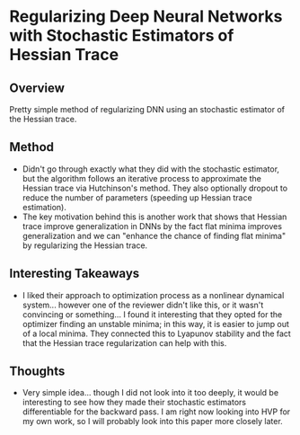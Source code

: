 # Regularizing Deep Neural Networks with Stochastic Estimators of Hessian Trace

## Overview
Pretty simple method of regularizing DNN using an stochastic estimator of the Hessian trace.
## Method
- Didn't go through exactly what they did with the stochastic estimator, but the algorithm follows an iterative process to approximate the Hessian trace via Hutchinson's method. They also optionally dropout to reduce the number of parameters (speeding up Hessian trace estimation).
- The key motivation behind this is another work that shows that Hessian trace improve generalization in DNNs by the fact flat minima improves generalization and we can "enhance the chance of finding flat minima" by regularizing the Hessian trace.
## Interesting Takeaways
- I liked their approach to optimization process as a nonlinear dynamical system... however one of the reviewer didn't like this, or it wasn't convincing or something... I found it interesting that they opted for the optimizer finding an unstable minima; in this way, it is easier to jump out of a local minima. They connected this to Lyapunov stability and the fact that the Hessian trace regularization can help with this.

## Thoughts
- Very simple idea... though I did not look into it too deeply, it would be interesting to see how they made their stochastic estimators differentiable for the backward pass. I am right now looking into HVP for my own work, so I will probably look into this paper more closely later.